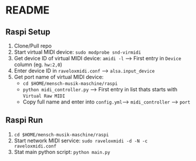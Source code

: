 # README

## Raspi Setup
1. Clone/Pull repo
2. Start virtual MIDI device: `sudo modprobe snd-virmidi`
3. Get device ID of virtual MIDI device: `amidi -l` --> First entry in `Device` column (eg. `hw:2,0`)
4. Enter device ID in `raveloxmidi.conf` --> `alsa.input_device`
5. Get port name of virtual MIDI device: 
    * `cd $HOME/mensch-musik-maschine/raspi`
    * `python midi_controller.py` --> First entry in list thats starts with `Virtual Raw MIDI`
    * Copy full name and enter into `config.yml`--> `midi_controller` --> `port`

## Raspi Run
1. `cd $HOME/mensch-musik-maschine/raspi`
2. Start network MIDI service: `sudo raveloxmidi -d -N -c raveloxmidi.conf`
3. Stat main python script: `python main.py`